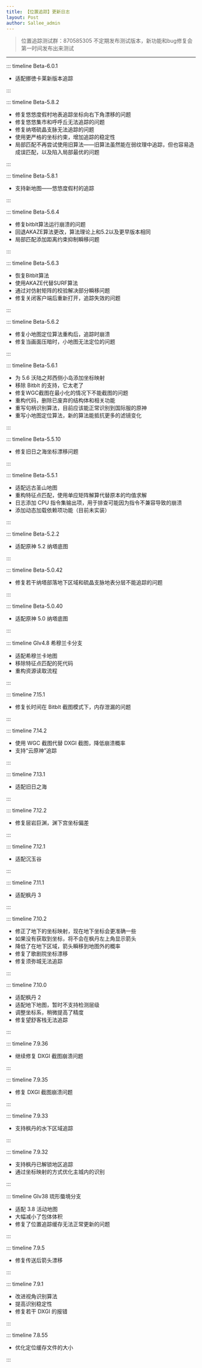 ```yaml
---
title: 【位置追踪】更新日志
layout: Post
author: Sallee_admin
---
```


> 位置追踪测试群：870585305
> 不定期发布测试版本，新功能和bug修复会第一时间发布出来测试

----

::: timeline Beta-6.0.1

* 适配挪徳卡莱新版本追踪

:::

<!-- more -->

::: timeline Beta-5.8.2

* 修复悠悠度假村地表追踪坐标向右下角漂移的问题
* 修复悠悠集市和呼呼丘无法追踪的问题
* 修复纳塔硫晶支脉无法追踪的问题
* 使用更严格的坐标约束，增加追踪的稳定性
* 局部匹配不再尝试使用旧算法——旧算法虽然能在弱纹理中追踪，但也容易造成误匹配，以及陷入局部最优的问题

:::

::: timeline Beta-5.8.1

* 支持新地图——悠悠度假村的追踪

:::

::: timeline Beta-5.6.4

* 修复bitblt算法运行崩溃的问题
* 回退AKAZE算法更改，算法理论上和5.2以及更早版本相同
* 局部匹配添加距离约束抑制瞬移问题

:::


::: timeline Beta-5.6.3

* 恢复Bitblt算法
* 使用AKAZE代替SURF算法
* 通过对仿射矩阵的校验解决部分瞬移问题
* 修复关闭客户端后重新打开，追踪失效的问题

:::

::: timeline Beta-5.6.2

* 修复小地图定位算法重构后，追踪时崩溃
* 修复当画面压暗时，小地图无法定位的问题

:::

::: timeline Beta-5.6.1

* 为 5.6 沃陆之邦西侧小岛添加坐标映射
* 移除 Bitblt 的支持，它太老了
* 修复WGC截图在最小化的情况下不能截图的问题
* 重构代码，删除已废弃的结构体和相关功能
* 重写句柄识别算法，目前应该能正常识别到国际服的原神
* 重写小地图定位算法，新的算法能抵抗更多的滤镜变化

:::

::: timeline Beta-5.5.10

* 修复旧日之海坐标漂移问题

:::

::: timeline Beta-5.5.1

* 适配远古圣山地图
* 重构特征点匹配，使用单应矩阵解算代替原本的均值求解
* 日志添加 CPU 指令集输出项，用于排查可能因为指令不兼容导致的崩溃
* 添加动态加载依赖项功能（目前未实装）

:::

::: timeline Beta-5.2.2

* 适配原神 5.2 纳塔底图

:::

::: timeline Beta-5.0.42

* 修复若干纳塔部落地下区域和硫晶支脉地表分层不能追踪的问题

:::

::: timeline Beta-5.0.40

* 适配原神 5.0 纳塔底图

:::

::: timeline GIv4.8 希穆兰卡分支

* 适配希穆兰卡地图
* 移除特征点匹配的死代码
* 重构资源读取流程

:::

::: timeline 7.15.1

* 修复长时间在 Bitblt 截图模式下，内存泄漏的问题

:::

::: timeline 7.14.2

* 使用 WGC 截图代替 DXGI 截图，降低崩溃概率
* 支持“云原神”追踪

:::

::: timeline 7.13.1

* 适配旧日之海

:::

::: timeline 7.12.2

* 修复层岩巨渊，渊下宫坐标偏差

:::

::: timeline 7.12.1

* 适配沉玉谷

:::

::: timeline 7.11.1

* 适配枫丹 3

:::

::: timeline 7.10.2

* 修正了地下的坐标映射，现在地下坐标会更准确一些
* 如果没有获取到坐标，将不会在枫丹左上角显示箭头
* 降低了在地下区域，箭头瞬移到地图外的概率
* 修复了歌剧院坐标漂移
* 修复须弥城无法追踪

:::

::: timeline 7.10.0

* 适配枫丹 2
* 适配地下地图，暂时不支持检测层级
* 调整坐标系，稍微提高了精度
* 修复望舒客栈无法追踪

:::

::: timeline 7.9.36

* 继续修复 DXGI 截图崩溃问题

:::

::: timeline 7.9.35

* 修复 DXGI 截图崩溃问题

:::

::: timeline 7.9.33

* 支持枫丹的水下区域追踪

:::

::: timeline 7.9.32

* 支持枫丹已解锁地区追踪
* 通过坐标映射的方式优化主城内的识别

:::

::: timeline GIv38 琉形蜃境分支

* 适配 3.8 活动地图
* 大幅减小了包体体积
* 修复了位置追踪缓存无法正常更新的问题

:::

::: timeline 7.9.5

* 修复传送后箭头漂移

:::

::: timeline 7.9.1

* 改进视角识别算法
* 提高识别稳定性
* 修复若干 DXGI 的报错

:::

::: timeline 7.8.55

* 优化定位缓存文件的大小

:::

